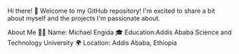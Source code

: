 Hi there! 👋
Welcome to my GitHub repository! I'm excited to share a bit about myself and the projects I'm passionate about.

About Me
👨‍💻 Name: Michael Engida
🎓 Education:Addis Ababa Science and Technology University
🌍 Location: Addis Ababa, Ethiopia
